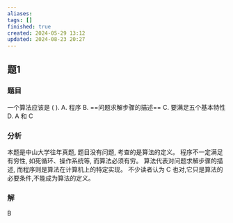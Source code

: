 ```yaml
---
aliases: 
tags: []
finished: true
created: 2024-05-29 13:12
updated: 2024-08-23 20:27
---
```


## 题1
### 题目
一个算法应该是 ( ).
A. 程序 
B. ==问题求解步骤的描述==
C. 要满足五个基本特性 
D. A 和 C
### 分析
本题是中山大学往年真题, 题目没有问题, 考查的是算法的定义。
程序不一定满足有穷性, 如死循环、操作系统等, 而算法必须有穷。
算法代表对问题求解步骤的描述, 而程序则是算法在计算机上的特定实现。
不少读者认为 $\mathrm{C}$ 也对,它只是算法的必要条件,不能成为算法的定义。
### 解
B